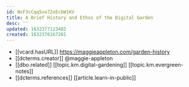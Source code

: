 ```yaml
---
id: NsF3cCqq5vo72oEcbW1KV
title: A Brief History and Ethos of the Digital Garden
desc: ''
updated: 1632377123482
created: 1632376167261
---
```


- [[vcard.hasURL]] https://maggieappleton.com/garden-history
- [[dcterms.creator]] @maggie-appleton
- [[dbo.related]] [[topic.km.digital-gardening]] [[topic.km.evergreen-notes]]
- [[dcterms.references]] [[article.learn-in-public]]